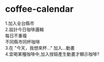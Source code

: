 # coffee-calendar

1.加入全台縣市
</br>
2.設計今日咖啡邏輯
</br>
  每日不重複
  </br>
  不同縣市同杯咖啡
  </br>
3.在 "今天，我想來杯..." 加入...動畫
</br>
4.宜喝某種咖啡中,加入按鈕產生動畫才顯示咖啡?
